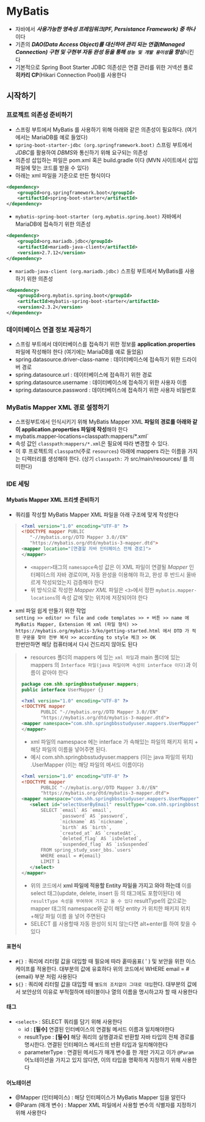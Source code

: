 # MyBatis
* 자바에서 ***사용가능한 영속성 프레임워크(PF, Persistance Framework) 중 하나***이다
* 기존의 ***DAO(Data Access Object)를 대신하여 관리 되는 연결(Managed Connection) 구현 및 구현부 자동 완성 등을 통해 `성능 및 개발 용이성`을 향상***시킨다
* 기본적으로 Spring Boot Starter JDBC 의존성은 연결 관리를 위한 거넥션 풀로 **히카리 CP**(Hikari Connection Pool)를 사용한다

## 시작하기
### 프로젝트 의존성 준비하기
* 스프링 부트에서 MyBatis 를 사용하기 위해 아래와 같은 의존성이 필요하다. (여기에서는 MariaDB를 예로 들었다)
* `spring-boot-starter-jdbc (org.springframework.boot)` 스프링 부트에서 *JDBC*를 활용하여 *DBMS*와 통신하기 위해 요구되는 의존성
* 의존성 삽입하는 파일은 pom.xml 혹은 build.gradle 이다 (MVN 사이트에서 삽입 파일에 맞는 코드를 받을 수 있다)
* 아래는 xml 파일을 기준으로 만든 형식이다
```xml
<dependency>
    <groupId>org.springframework.boot</groupId>
    <artifactId>spring-boot-starter</artifactId>
</dependency>
```
* `mybatis-spring-boot-starter (org.mybatis.spring.boot)` 자바에서 MariaDB에 접속하기 위한 의존성
```xml
<dependency>
    <groupId>org.mariadb.jdbc</groupId>
    <artifactId>mariadb-java-client</artifactId>
    <version>2.7.12</version>
</dependency>
```
* `mariadb-java-client (org.mariadb.jdbc)` 스프링 부트에서 MyBatis를 사용하기 위한 의존성
```xml
<dependency>
    <groupId>org.mybatis.spring.boot</groupId>
    <artifactId>mybatis-spring-boot-starter</artifactId>
    <version>2.3.2</version>
</dependency>
```

### 데이터베이스 연결 정보 제공하기
* 스프링 부트에서 데이터베이스를 접속하기 위한 정보를 **application.properties** 파일에 작성해야 한다 (여기에는 MariaDB를 예로 들었음)
* spring.datasource.driver-class-name : 데이터베이스에 접속하기 위한 드라이버 경로
* spring.datasource.url : 데이터베이스에 접속하기 위한 경로
* spring.datasource.username : 데이터베이스에 접속하기 위한 사용자 이름
* spring.datasource.password : 데이터베이스에 접속하기 위한 사용자 비밀번호

### MyBatis Mapper XML 경로 설정하기
* 스프링부트에서 인식시키기 위해 MyBatis Mapper XML **파일의 경로를 아래와 같이 application.properties 파일에 작성**해야 한다
* mybatis.mapper-locations=classpath:mappers/*.xml`
* 속성 값인 `classpath:mappers/*.xml`은 필요에 따라 변경할 수 있다.
* 이 후 프로젝트의 `classpath`(주로 `resources`)  아래에 mappers 라는 이름을 가지는 디렉터리를 생성해야 한다. (상기 `classpath:` 가 src/main/resources/ 를 의미한다)

### IDE 세팅
#### Mybatis Mapper XML 프리셋 준비하기
* 쿼리를 작성할 MyBatis Mapper XML 파일을 아래 구조에 맞게 작성한다
>```xml
><?xml version="1.0" encoding="UTF-8" ?>
><!DOCTYPE mapper PUBLIC
>    "-//mybatis.org//DTD Mapper 3.0//EN"
>    "https://mybatis.org/dtd/mybatis-3-mapper.dtd">
><mapper location="[연결할 자바 인터페이스 전체 경로]">
></mapper>
>```
>* `<mapper>`태그의 `namesapce`속성 값은 이 XML 파일이 연결될 _Mapper_ 인터페이스의 자바 경로이며, 자동 완성을 이용해야 하고, 완성 후 반드시 올바르게 작성되었는지 검증해야 한다
>* 위 방식으로 작성한 _Mapper XML_ 파일은 `<3>`에서 정한 `mybatis.mapper-locations`의 속성 값에 맞는 위치에 저장되어야 한다
* xml 파일 쉽게 만들기 위한 작업 <br>`setting >> editor >> file and code templates >> + 버튼 >> name 에 MyBatis Mapper, Extension 에 xml (파일 형식) >>  https://mybatis.org/mybatis-3/ko/getting-started.html 에서 DTD 가 적힌 구문을 찾아 전부 복사 >> according to style 체크 >> OK`<br>한번만하면 해당 컴퓨터에서 다시 건드리지 않아도 된다
>* resources 폴더의 mappers 에 있는 `xml 파일`과 main 폴더에 있는 mappers 의 `Interface 파일(java 파일이며 속성이 interface 이다)`과 이름이 같아야 한다
>```java
>package com.shh.springbbsstudyuser.mappers;
>public interface UserMapper {}
>```
>```xml
><?xml version="1.0" encoding="UTF-8" ?>
><!DOCTYPE mapper
>        PUBLIC "-//mybatis.org//DTD Mapper 3.0//EN"
>        "https://mybatis.org/dtd/mybatis-3-mapper.dtd">
><mapper namespace="com.shh.springbbsstudyuser.mappers.UserMapper">
></mapper>
>```
>* xml 파일의 namespace 에는 interface 가 속해있는 파일의 패키지 위치 + 해당 파일의 이름을 넣어주면 된다.
>* 예시 com.shh.springbbsstudyuser.mappers (이는 java 파일의 위치) .UserMapper (이는 해당 파일의 메서드 이름이다)
>```xml
><?xml version="1.0" encoding="UTF-8" ?>
><!DOCTYPE mapper
>        PUBLIC "-//mybatis.org//DTD Mapper 3.0//EN"
>        "https://mybatis.org/dtd/mybatis-3-mapper.dtd">
><mapper namespace="com.shh.springbbsstudyuser.mappers.UserMapper">
>    <select id="selectUserByEmail" resultType="com.shh.springbbsstudyuser.entities.UserEntity">
>        SELECT `email` AS `email`,
>               `password` AS `password`,
>               `nickname` AS `nickname`,
>               `birth` AS `birth`,
>               `created_at` AS `createdAt`,
>               `deleted_flag` AS `isDeleted`,
>               `suspended_flag` AS `isSuspended`
>        FROM spring_study_user_bbs.`users`
>        WHERE email = #{email}
>        LIMIT 1
>    </select>
></mapper>
>```
>* 위의 코드에서 **xml 파일에 적용할 Entity 파일을 가지고 와야 하는데** 이를 select 태그(update, delete, insert 등 의 태그에도 포함이된다) 에 `resultType 속성을 부여하여 가지고 올 수 있다` resultType의 값으로는 mapper 태그의 namespace와 같이 해당 entity 가 위치한 패키지 위치+해당 파일 이름 을 넣어 주면된다
>* SELECT 를 사용할때 자동 완성이 되지 않는다면 alt+enter를 하여 찾을 수 있다

#### 표현식
* `#{}` : 쿼리에 리터럴 값을 대입할 때 필요에 따라 홑따옴표( ' ) 및 보안을 위한 이스케이프를 적용한다. 대부분의 값에 유효하다 위의 코드에서 WHERE email = #{email} 부분 처럼 사용된다
* `${}` : 쿼리에 리터럴 값을 대입할 때 `별도의 조치없이 그대로 대입`한다. 대부분의 값에서 보안상의 이유로 부적절하며 테이블이나 열의 이름을 명시하고자 할 때 사용한다
#### 태그
* `<select>` : SELECT 쿼리를 담기 위해 사용한다
    * id : **[필수]** 연결된 인터베이스의 연결될 메서드 이름과 일치해야한다
    * resultType : **[필수]** 해당 쿼리의 실행결과로 반환할 자바 타입의 전체 경로를 명시한다. 연결된 인터페이스 메서드의 반환 타입과 일치해야한다
    * parameterType : 연결된 메서드가 매개 변수를 한 개만 가지고 이가 `@Param` 어노테이션을 가지고 있지 않다면, 이의 타입을 명확하게 지정하기 위해 사용한다
#### 어노테이션
* @Mapper (인터페이스) : 해당 인터페이스가 MyBatis Mapper 임을 알린다
* @Param (매개 변수) : Mapper XML 파일에서 사용할 변수의 식별자를 지정하기 위해 사용한다